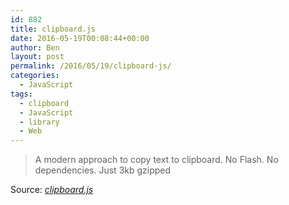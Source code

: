 ```yaml
---
id: 882
title: clipboard.js
date: 2016-05-19T00:08:44+00:00
author: Ben
layout: post
permalink: /2016/05/19/clipboard-js/
categories:
  - JavaScript
tags:
  - clipboard
  - JavaScript
  - library
  - Web
---
```

> A modern approach to copy text to clipboard. No Flash. No dependencies. Just 3kb gzipped

Source: _[clipboard.js](https://clipboardjs.com/)_
